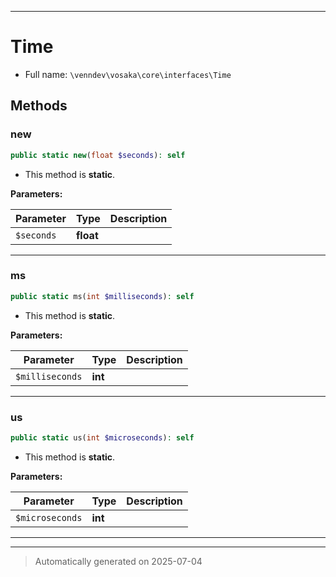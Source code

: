 ***

# Time





* Full name: `\venndev\vosaka\core\interfaces\Time`



## Methods


### new



```php
public static new(float $seconds): self
```



* This method is **static**.




**Parameters:**

| Parameter | Type | Description |
|-----------|------|-------------|
| `$seconds` | **float** |  |





***

### ms



```php
public static ms(int $milliseconds): self
```



* This method is **static**.




**Parameters:**

| Parameter | Type | Description |
|-----------|------|-------------|
| `$milliseconds` | **int** |  |





***

### us



```php
public static us(int $microseconds): self
```



* This method is **static**.




**Parameters:**

| Parameter | Type | Description |
|-----------|------|-------------|
| `$microseconds` | **int** |  |





***


***
> Automatically generated on 2025-07-04
